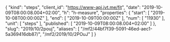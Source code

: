 {
  "kind": "steps",
  "client_id": "https://www-api.jvt.me/fit",
  "date": "2019-10-09T08:00:08.004+02:00",
  "h": "h-measure",
  "properties": {
    "start": [
      "2019-10-08T00:00:00Z"
    ],
    "end": [
      "2019-10-09T00:00:00Z"
    ],
    "num": [
      "11930"
    ],
    "unit": [
      "steps"
    ],
    "published": [
      "2019-10-09T08:00:08.004+02:00"
    ]
  },
  "slug": "2019/10/2pouj",
  "aliases": [
    "/mf2/44bf7f39-5091-46ed-aec1-5a369416db87/",
    "/mf2/2019/10/2POuJ"
  ]
}
